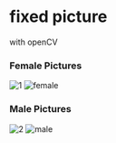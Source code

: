 # fixed picture
with openCV

### Female Pictures
![1](https://user-images.githubusercontent.com/79134287/139394357-0ae04bab-9278-4c56-9023-7a084b274406.jpg)  ![female](https://user-images.githubusercontent.com/79134287/139394412-2823526e-3c5e-410e-83f4-333faac85669.jpg)

### Male Pictures
![2](https://user-images.githubusercontent.com/79134287/139394509-dc2e624d-c162-4b13-80d9-deba7b83cf39.jpg) ![male](https://user-images.githubusercontent.com/79134287/139394476-9aa24c39-6983-448c-a176-e4b9ed1871d6.jpg)

